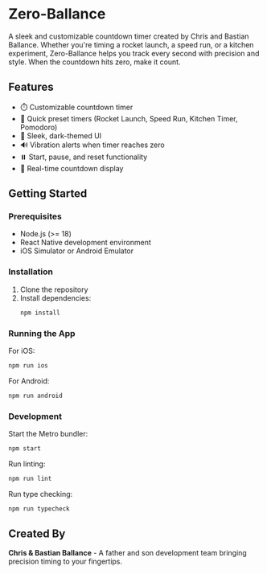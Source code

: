 # Zero-Ballance

A sleek and customizable countdown timer created by Chris and Bastian Ballance. Whether you're timing a rocket launch, a speed run, or a kitchen experiment, Zero-Ballance helps you track every second with precision and style. When the countdown hits zero, make it count.

## Features

- ⏱️ Customizable countdown timer
- 🎯 Quick preset timers (Rocket Launch, Speed Run, Kitchen Timer, Pomodoro)
- 📱 Sleek, dark-themed UI
- 🔊 Vibration alerts when timer reaches zero
- ⏸️ Start, pause, and reset functionality
- 💚 Real-time countdown display

## Getting Started

### Prerequisites

- Node.js (>= 18)
- React Native development environment
- iOS Simulator or Android Emulator

### Installation

1. Clone the repository
2. Install dependencies:
   ```bash
   npm install
   ```

### Running the App

For iOS:
```bash
npm run ios
```

For Android:
```bash
npm run android
```

### Development

Start the Metro bundler:
```bash
npm start
```

Run linting:
```bash
npm run lint
```

Run type checking:
```bash
npm run typecheck
```

## Created By

**Chris & Bastian Ballance** - A father and son development team bringing precision timing to your fingertips.